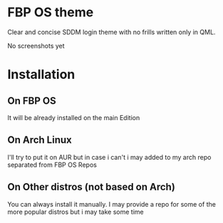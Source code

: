 # FBP OS theme

Clear and concise SDDM login theme with no frills written only in QML.

No screenshots yet

# Installation

## On FBP OS

It will be already installed on the main Edition

## On Arch Linux

I'll try to put it on AUR but in case i can't i may added to my arch repo separated from FBP OS Repos

## On Other distros (not based on Arch)

You can always install it manually. I may provide a repo for some of the more popular distros but i may take some time


